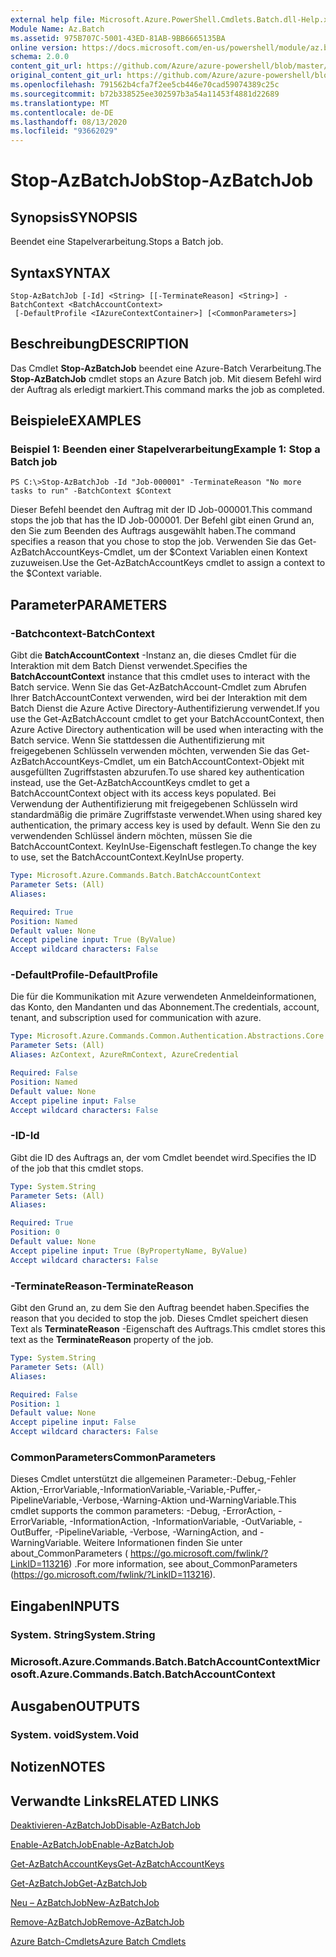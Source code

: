 ```yaml
---
external help file: Microsoft.Azure.PowerShell.Cmdlets.Batch.dll-Help.xml
Module Name: Az.Batch
ms.assetid: 975B707C-5001-43ED-81AB-9BB6665135BA
online version: https://docs.microsoft.com/en-us/powershell/module/az.batch/stop-azbatchjob
schema: 2.0.0
content_git_url: https://github.com/Azure/azure-powershell/blob/master/src/Batch/Batch/help/Stop-AzBatchJob.md
original_content_git_url: https://github.com/Azure/azure-powershell/blob/master/src/Batch/Batch/help/Stop-AzBatchJob.md
ms.openlocfilehash: 791562b4cfa7f2ee5cb446e70cad59074389c25c
ms.sourcegitcommit: b72b338525ee302597b3a54a11453f4881d22689
ms.translationtype: MT
ms.contentlocale: de-DE
ms.lasthandoff: 08/13/2020
ms.locfileid: "93662029"
---
```

# <span data-ttu-id="3fe9d-101">Stop-AzBatchJob</span><span class="sxs-lookup"><span data-stu-id="3fe9d-101">Stop-AzBatchJob</span></span>

## <span data-ttu-id="3fe9d-102">Synopsis</span><span class="sxs-lookup"><span data-stu-id="3fe9d-102">SYNOPSIS</span></span>
<span data-ttu-id="3fe9d-103">Beendet eine Stapelverarbeitung.</span><span class="sxs-lookup"><span data-stu-id="3fe9d-103">Stops a Batch job.</span></span>

## <span data-ttu-id="3fe9d-104">Syntax</span><span class="sxs-lookup"><span data-stu-id="3fe9d-104">SYNTAX</span></span>

```
Stop-AzBatchJob [-Id] <String> [[-TerminateReason] <String>] -BatchContext <BatchAccountContext>
 [-DefaultProfile <IAzureContextContainer>] [<CommonParameters>]
```

## <span data-ttu-id="3fe9d-105">Beschreibung</span><span class="sxs-lookup"><span data-stu-id="3fe9d-105">DESCRIPTION</span></span>
<span data-ttu-id="3fe9d-106">Das Cmdlet **Stop-AzBatchJob** beendet eine Azure-Batch Verarbeitung.</span><span class="sxs-lookup"><span data-stu-id="3fe9d-106">The **Stop-AzBatchJob** cmdlet stops an Azure Batch job.</span></span>
<span data-ttu-id="3fe9d-107">Mit diesem Befehl wird der Auftrag als erledigt markiert.</span><span class="sxs-lookup"><span data-stu-id="3fe9d-107">This command marks the job as completed.</span></span>

## <span data-ttu-id="3fe9d-108">Beispiele</span><span class="sxs-lookup"><span data-stu-id="3fe9d-108">EXAMPLES</span></span>

### <span data-ttu-id="3fe9d-109">Beispiel 1: Beenden einer Stapelverarbeitung</span><span class="sxs-lookup"><span data-stu-id="3fe9d-109">Example 1: Stop a Batch job</span></span>
```
PS C:\>Stop-AzBatchJob -Id "Job-000001" -TerminateReason "No more tasks to run" -BatchContext $Context
```

<span data-ttu-id="3fe9d-110">Dieser Befehl beendet den Auftrag mit der ID Job-000001.</span><span class="sxs-lookup"><span data-stu-id="3fe9d-110">This command stops the job that has the ID Job-000001.</span></span>
<span data-ttu-id="3fe9d-111">Der Befehl gibt einen Grund an, den Sie zum Beenden des Auftrags ausgewählt haben.</span><span class="sxs-lookup"><span data-stu-id="3fe9d-111">The command specifies a reason that you chose to stop the job.</span></span>
<span data-ttu-id="3fe9d-112">Verwenden Sie das Get-AzBatchAccountKeys-Cmdlet, um der $Context Variablen einen Kontext zuzuweisen.</span><span class="sxs-lookup"><span data-stu-id="3fe9d-112">Use the Get-AzBatchAccountKeys cmdlet to assign a context to the $Context variable.</span></span>

## <span data-ttu-id="3fe9d-113">Parameter</span><span class="sxs-lookup"><span data-stu-id="3fe9d-113">PARAMETERS</span></span>

### <span data-ttu-id="3fe9d-114">-Batchcontext</span><span class="sxs-lookup"><span data-stu-id="3fe9d-114">-BatchContext</span></span>
<span data-ttu-id="3fe9d-115">Gibt die **BatchAccountContext** -Instanz an, die dieses Cmdlet für die Interaktion mit dem Batch Dienst verwendet.</span><span class="sxs-lookup"><span data-stu-id="3fe9d-115">Specifies the **BatchAccountContext** instance that this cmdlet uses to interact with the Batch service.</span></span>
<span data-ttu-id="3fe9d-116">Wenn Sie das Get-AzBatchAccount-Cmdlet zum Abrufen Ihrer BatchAccountContext verwenden, wird bei der Interaktion mit dem Batch Dienst die Azure Active Directory-Authentifizierung verwendet.</span><span class="sxs-lookup"><span data-stu-id="3fe9d-116">If you use the Get-AzBatchAccount cmdlet to get your BatchAccountContext, then Azure Active Directory authentication will be used when interacting with the Batch service.</span></span> <span data-ttu-id="3fe9d-117">Wenn Sie stattdessen die Authentifizierung mit freigegebenen Schlüsseln verwenden möchten, verwenden Sie das Get-AzBatchAccountKeys-Cmdlet, um ein BatchAccountContext-Objekt mit ausgefüllten Zugriffstasten abzurufen.</span><span class="sxs-lookup"><span data-stu-id="3fe9d-117">To use shared key authentication instead, use the Get-AzBatchAccountKeys cmdlet to get a BatchAccountContext object with its access keys populated.</span></span> <span data-ttu-id="3fe9d-118">Bei Verwendung der Authentifizierung mit freigegebenen Schlüsseln wird standardmäßig die primäre Zugriffstaste verwendet.</span><span class="sxs-lookup"><span data-stu-id="3fe9d-118">When using shared key authentication, the primary access key is used by default.</span></span> <span data-ttu-id="3fe9d-119">Wenn Sie den zu verwendenden Schlüssel ändern möchten, müssen Sie die BatchAccountContext. KeyInUse-Eigenschaft festlegen.</span><span class="sxs-lookup"><span data-stu-id="3fe9d-119">To change the key to use, set the BatchAccountContext.KeyInUse property.</span></span>

```yaml
Type: Microsoft.Azure.Commands.Batch.BatchAccountContext
Parameter Sets: (All)
Aliases:

Required: True
Position: Named
Default value: None
Accept pipeline input: True (ByValue)
Accept wildcard characters: False
```

### <span data-ttu-id="3fe9d-120">-DefaultProfile</span><span class="sxs-lookup"><span data-stu-id="3fe9d-120">-DefaultProfile</span></span>
<span data-ttu-id="3fe9d-121">Die für die Kommunikation mit Azure verwendeten Anmeldeinformationen, das Konto, den Mandanten und das Abonnement.</span><span class="sxs-lookup"><span data-stu-id="3fe9d-121">The credentials, account, tenant, and subscription used for communication with azure.</span></span>

```yaml
Type: Microsoft.Azure.Commands.Common.Authentication.Abstractions.Core.IAzureContextContainer
Parameter Sets: (All)
Aliases: AzContext, AzureRmContext, AzureCredential

Required: False
Position: Named
Default value: None
Accept pipeline input: False
Accept wildcard characters: False
```

### <span data-ttu-id="3fe9d-122">-ID</span><span class="sxs-lookup"><span data-stu-id="3fe9d-122">-Id</span></span>
<span data-ttu-id="3fe9d-123">Gibt die ID des Auftrags an, der vom Cmdlet beendet wird.</span><span class="sxs-lookup"><span data-stu-id="3fe9d-123">Specifies the ID of the job that this cmdlet stops.</span></span>

```yaml
Type: System.String
Parameter Sets: (All)
Aliases:

Required: True
Position: 0
Default value: None
Accept pipeline input: True (ByPropertyName, ByValue)
Accept wildcard characters: False
```

### <span data-ttu-id="3fe9d-124">-TerminateReason</span><span class="sxs-lookup"><span data-stu-id="3fe9d-124">-TerminateReason</span></span>
<span data-ttu-id="3fe9d-125">Gibt den Grund an, zu dem Sie den Auftrag beendet haben.</span><span class="sxs-lookup"><span data-stu-id="3fe9d-125">Specifies the reason that you decided to stop the job.</span></span>
<span data-ttu-id="3fe9d-126">Dieses Cmdlet speichert diesen Text als **TerminateReason** -Eigenschaft des Auftrags.</span><span class="sxs-lookup"><span data-stu-id="3fe9d-126">This cmdlet stores this text as the **TerminateReason** property of the job.</span></span>

```yaml
Type: System.String
Parameter Sets: (All)
Aliases:

Required: False
Position: 1
Default value: None
Accept pipeline input: False
Accept wildcard characters: False
```

### <span data-ttu-id="3fe9d-127">CommonParameters</span><span class="sxs-lookup"><span data-stu-id="3fe9d-127">CommonParameters</span></span>
<span data-ttu-id="3fe9d-128">Dieses Cmdlet unterstützt die allgemeinen Parameter:-Debug,-Fehler Aktion,-ErrorVariable,-InformationVariable,-Variable,-Puffer,-PipelineVariable,-Verbose,-Warning-Aktion und-WarningVariable.</span><span class="sxs-lookup"><span data-stu-id="3fe9d-128">This cmdlet supports the common parameters: -Debug, -ErrorAction, -ErrorVariable, -InformationAction, -InformationVariable, -OutVariable, -OutBuffer, -PipelineVariable, -Verbose, -WarningAction, and -WarningVariable.</span></span> <span data-ttu-id="3fe9d-129">Weitere Informationen finden Sie unter about_CommonParameters ( https://go.microsoft.com/fwlink/?LinkID=113216) .</span><span class="sxs-lookup"><span data-stu-id="3fe9d-129">For more information, see about_CommonParameters (https://go.microsoft.com/fwlink/?LinkID=113216).</span></span>

## <span data-ttu-id="3fe9d-130">Eingaben</span><span class="sxs-lookup"><span data-stu-id="3fe9d-130">INPUTS</span></span>

### <span data-ttu-id="3fe9d-131">System. String</span><span class="sxs-lookup"><span data-stu-id="3fe9d-131">System.String</span></span>

### <span data-ttu-id="3fe9d-132">Microsoft.Azure.Commands.Batch.BatchAccountContext</span><span class="sxs-lookup"><span data-stu-id="3fe9d-132">Microsoft.Azure.Commands.Batch.BatchAccountContext</span></span>

## <span data-ttu-id="3fe9d-133">Ausgaben</span><span class="sxs-lookup"><span data-stu-id="3fe9d-133">OUTPUTS</span></span>

### <span data-ttu-id="3fe9d-134">System. void</span><span class="sxs-lookup"><span data-stu-id="3fe9d-134">System.Void</span></span>

## <span data-ttu-id="3fe9d-135">Notizen</span><span class="sxs-lookup"><span data-stu-id="3fe9d-135">NOTES</span></span>

## <span data-ttu-id="3fe9d-136">Verwandte Links</span><span class="sxs-lookup"><span data-stu-id="3fe9d-136">RELATED LINKS</span></span>

[<span data-ttu-id="3fe9d-137">Deaktivieren-AzBatchJob</span><span class="sxs-lookup"><span data-stu-id="3fe9d-137">Disable-AzBatchJob</span></span>](./Disable-AzBatchJob.md)

[<span data-ttu-id="3fe9d-138">Enable-AzBatchJob</span><span class="sxs-lookup"><span data-stu-id="3fe9d-138">Enable-AzBatchJob</span></span>](./Enable-AzBatchJob.md)

[<span data-ttu-id="3fe9d-139">Get-AzBatchAccountKeys</span><span class="sxs-lookup"><span data-stu-id="3fe9d-139">Get-AzBatchAccountKeys</span></span>](./Get-AzBatchAccountKey.md)

[<span data-ttu-id="3fe9d-140">Get-AzBatchJob</span><span class="sxs-lookup"><span data-stu-id="3fe9d-140">Get-AzBatchJob</span></span>](./Get-AzBatchJob.md)

[<span data-ttu-id="3fe9d-141">Neu – AzBatchJob</span><span class="sxs-lookup"><span data-stu-id="3fe9d-141">New-AzBatchJob</span></span>](./New-AzBatchJob.md)

[<span data-ttu-id="3fe9d-142">Remove-AzBatchJob</span><span class="sxs-lookup"><span data-stu-id="3fe9d-142">Remove-AzBatchJob</span></span>](./Remove-AzBatchJob.md)

[<span data-ttu-id="3fe9d-143">Azure Batch-Cmdlets</span><span class="sxs-lookup"><span data-stu-id="3fe9d-143">Azure Batch Cmdlets</span></span>](/powershell/module/az.batch)


